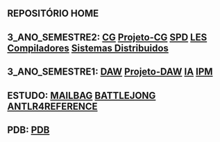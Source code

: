 ## REPOSITÓRIO HOME
## 3_ANO_SEMESTRE2: [CG](https://github.com/kaiser76936/CG.git) [Projeto-CG](https://github.com/AfonsoNG03/ProjetoCG.git) [SPD](https://github.com/kaiser76936/SPD.git) [LES](https://github.com/Nickurama/doccano.git) [Compiladores](https://github.com/kaiser76936/Compiladores.git) [Sistemas Distribuidos](https://github.com/kaiser76936/SD.git)
## 3_ANO_SEMESTRE1: [DAW](https://github.com/kaiser76936/DAW.git) [Projeto-DAW](https://github.com/kaiser76936/Projeto-DAW.git) [IA](https://github.com/kaiser76936/IA.git) [IPM](https://github.com/kaiser76936/IPM.git)
## ESTUDO: [MAILBAG](https://github.com/kaiser76936/Mailbag.git)  [BATTLEJONG](https://github.com/kaiser76936/BattleJong.git) [ANTLR4REFERENCE](https://github.com/lukekras/def-antlr4-ref-code.git)
## PDB: [PDB](https://github.com/kaiser76936/PDB.git)
